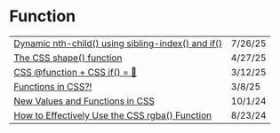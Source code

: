 # Function

|                                                                                                                                           |         |
| ----------------------------------------------------------------------------------------------------------------------------------------- | ------- |
| [Dynamic nth-child() using sibling-index() and if()](https://app.daily.dev/posts/dynamic-nth-child-using-sibling-index-and-if--dwxrtk5va) | 7/26/25 |
| [The CSS shape() function](https://app.daily.dev/posts/the-css-shape-function-x3t1gaare)                                                  | 4/27/25 |
| [CSS @function + CSS if() = 🤯](https://app.daily.dev/posts/css-function-css-if--nw8gga1zh)                                               | 3/12/25 |
| [Functions in CSS?!](https://app.daily.dev/posts/functions-in-css--h18ghpptu)                                                             | 3/8/25  |
| [New Values and Functions in CSS](https://dev.to/alvaromontoro/new-values-and-functions-in-css-1b9o?ref=dailydev)                         | 10/1/24 |
| [How to Effectively Use the CSS rgba() Function](https://app.daily.dev/posts/how-to-effectively-use-the-css-rgba-function-otjjx4vwx)      | 8/23/24 |
